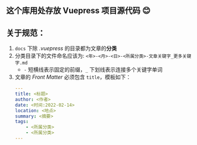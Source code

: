 ## 这个库用处存放 Vuepress 项目源代码 😊

## 关于规范：
1. `docs` 下除 _.vuepress_ 的目录都为文章的**分类**
2. 分类目录下的文件命名应该为: `<年>-<月>-<日>-<所属分类>-文章关键字_更多关键字.md`
    - `-` 短横线表示固定的前缀，`_` 下划线表示连接多个关键字单词
3. 文章的 _Front Matter_ 必须包含 `title`，模板如下：
    ```yml
    ---
    title: <标题>
    author: <作者>
    date: <时间:2022-02-14>
    location: <地点>
    summary: <摘要>
    tags:
        - <所属分类>
        - <所属分类>
    ---
    ```

